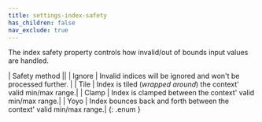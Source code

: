 ```yaml
---
title: settings-index-safety
has_children: false
nav_exclude: true
---
```



The index safety property controls how invalid/out of bounds input values are handled.

| Safety method       ||
| <span class="ebit">Ignore</span>           | Invalid indices will be ignored and won't be processed further.  |
| <span class="ebit">Tile</span>           | Index is tiled (*wrapped around*) the context' valid min/max range.|
| <span class="ebit">Clamp</span>           | Index is clamped between the context' valid min/max range.|
| <span class="ebit">Yoyo</span>           | Index bounces back and forth between the context' valid min/max range.|
{: .enum }